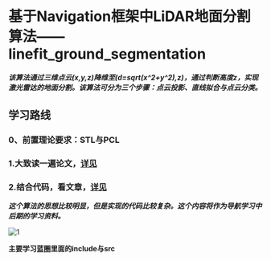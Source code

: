 # 基于Navigation框架中LiDAR地面分割算法——linefit_ground_segmentation

***该算法通过三维点云(x,y,z)降维至(d=sqrt(x^2+y^2),z)，通过判断高度z，实现激光雷达的地面分割。该算法可分为三个步骤：点云投影、直线拟合与点云分类。***

## 学习路线

### 0、前置理论要求：STL与PCL

### 1.大致读一遍论文，[详见](https://ieeexplore.ieee.org/document/5548059/figures#figures)

### 2.结合代码，看文章，[详见](https://blog.csdn.net/lovelyaiq/article/details/118826534)

***这个算法的思想比较明显，但是实现的代码比较复杂。这个内容将作为导航学习中后期的学习资料。***

![1](https://github.com/user-attachments/assets/a28a1201-2f6b-417a-b4f6-d2e11da0e7cd)

**主要学习蓝圈里面的include与src**
